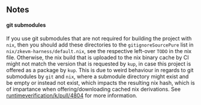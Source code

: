 ## Notes
#### git submodules
If you use git submodules that are not required for building the project with `nix`, then you should add these directories to the `gitignoreSourcePure` list in `nix/zkevm-harness/default.nix`, see the respective left-over `TODO` in the nix file. Otherwise, the nix build that is uploaded to the nix binary cache by CI might not match the version that is requested by `kup`, in case this project is offered as a package by `kup`. This is due to weird behaviour in regards to git submodules by `git` and `nix`, where a submodule directory might exist and be empty or instead not exist, which impacts the resulting nix hash, which is of impartance when offering/downloading cached nix derivations. See [runtimeverification/k/pull/4804](https://github.com/runtimeverification/k/pull/4804) for more information.
